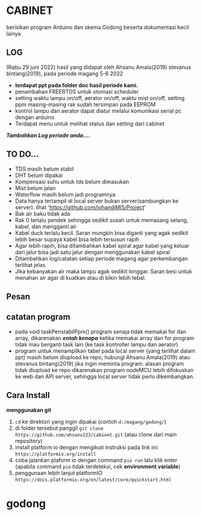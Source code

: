 # CABINET 
berisikan program Arduino dan skema Godong beserta dokumentasi kecil lainya

## **LOG**
(Rabu 29 juni 2022) hasil yang didapat oleh Ahsanu Amala(2019) stevanus bintang(2019), pada periode magang 5-6 2022
- **terdapat ppt pada folder doc hasil periode kami.**
- penambahan FREERTOS untuk otomasi scheduler 
- setting waktu lampu on/off, aerator on/off, waktu mist on/off, setting ppm masing-masing rak sudah tersimpan pada EEPROM
- kontrol lampu dan aerator dapat diatur melalui komunikasi serial pc dengan arduino
- Terdapat menu untuk melihat status dan setting dari cabinet

***Tambahkan Log periode anda....***


## TO DO...
- TDS masih belum stabil
- DHT belum dipakai
- Kompensasi suhu untuk tds belum dimasukan
- Mist belum jalan
- Waterflow masih belum jadi programnya
- Data hanya tertampil di local server bukan server(sambungkan ke server). lihat 'https://github.com/johandiMIS/Project'
- Bak air baku tidak ada
- Rak 0 terlalu pendek sehingga sedikit susah untuk memasang selang, kabel, dan mengganti air
- Kabel duck terlalu kecil. Saran mungkin bisa diganti yang agak sedikit lebih besar supaya kabel bisa lebih tersusun rapih
- Agar lebih rapih, bisa ditambahkan kabel spiral agar kabel yang keluar dari jalur bisa jadi satu jalur dengan menggunakan kabel spiral
- Ditambahkan log/catatan setiap periode magang agar perkembangan terlihat jelas
- Jika kebanyakan air maka lampu agak sedikit longgar. Saran besi untuk menahan air agar di kuatkan atau di bikin lebih tebal.




## Pesan

## catatan program
- pada void taskPenstabilPpm() program senaja tidak memakai for dan array, dikarenakan ***entah kenapa*** ketika memakai array dan for program tidak mau berganti task lain (ke task kontroller lampu dan aerator)
- program untuk menampilkan tabel pada local server (yang terlihat dalam ppt) masih belum diupload ke repo, hubungi Ahsanu Amala(2019) atau stevanus bintang(2019) jika ingin meminta program. alasan program tidak diupload ke repo dikarenakan program nodeMCU lebih difokuskan ke web dan API server, sehingga local server tidak perlu dikembangkan. 

## Cara Install 
**menggunakan git**
1. `cd` ke direktori yang ingin dipakai (contoh `d:/magang/godong/`)
2. di folder tersebut panggil `git clone https://github.com/ahsanu123/cabinet.git` (atau clone dari main repository)
3. install platform io dengan mengikuti instruksi pada link ini: `https://platformio.org/install`
4. coba jalankan plaform io dengan command `pio run` lalu klik enter (apabila command `pio` tidak terdeteksi, cek **environment variable**)
5. penggunaan lebih lanjut platformIO `https://docs.platformio.org/en/latest/core/quickstart.html`

# godong
